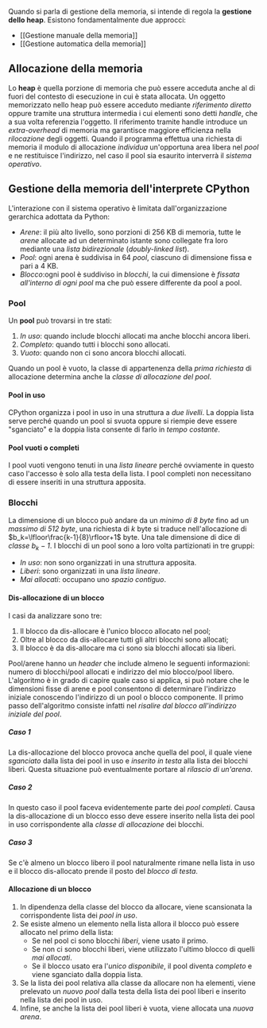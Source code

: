 Quando si parla di gestione della memoria, si intende di regola la **gestione dello heap**.
Esistono fondamentalmente due approcci:
- [[Gestione manuale della memoria]]
- [[Gestione automatica della memoria]]

## Allocazione della memoria
Lo **heap** è quella porzione di memoria che può essere acceduta anche al di fuori del contesto di esecuzione in cui è stata allocata.
Un oggetto memorizzato nello heap può essere acceduto mediante *riferimento diretto* oppure tramite una struttura intermedia i cui elementi sono detti *handle*, che a sua volta referenzia l'oggetto.
Il riferimento tramite handle introduce un *extra-overhead* di memoria ma garantisce maggiore efficienza nella *rilocazione* degli oggetti.
Quando il programma effettua una richiesta di memoria il modulo di allocazione *individua* un'opportuna area libera nel *pool* e ne restituisce l'indirizzo, nel caso il pool sia esaurito interverrà il *sistema operativo*.

## Gestione della memoria dell'interprete CPython
L'interazione con il sistema operativo è limitata dall'organizzazione gerarchica adottata da Python:
- *Arene*: il più alto livello, sono porzioni di 256 KB di memoria, tutte le *arene* allocate ad un determinato istante sono collegate fra loro mediante una *lista bidirezionale* (*doubly-linked list*).
- *Pool*: ogni arena è suddivisa in 64 *pool*, ciascuno di dimensione fissa e pari a 4 KB.
- *Blocco*:ogni pool è suddiviso in *blocchi*, la cui dimensione è *fissata all'interno di ogni pool* ma che può essere differente da pool a pool.

### Pool
Un **pool** può trovarsi in tre stati:
1. *In uso*: quando include blocchi allocati ma anche blocchi ancora liberi.
2. *Completo*: quando tutti i blocchi sono allocati.
3. *Vuoto*: quando non ci sono ancora blocchi allocati.

Quando un pool è vuoto, la classe di appartenenza della *prima richiesta* di allocazione determina anche la *classe di allocazione del pool*.

#### Pool in uso
CPython organizza i pool in uso in una struttura a *due livelli*.
La doppia lista serve perché quando un pool si svuota oppure si riempie deve essere "sganciato" e la doppia lista consente di farlo in *tempo costante*.

#### Pool vuoti o completi
I pool vuoti vengono tenuti in una *lista lineare* perché ovviamente in questo caso l'accesso è solo alla testa della lista.
I pool completi non necessitano di essere inseriti in una struttura apposita.

### Blocchi
La dimensione di un blocco può andare da un *minimo di 8 byte* fino ad un *massimo di 512 byte*, una richiesta di $k$ byte si traduce nell'allocazione di $b_k=\lfloor\frac{k-1}{8}\rfloor+1$ byte.
Una tale dimensione di dice di *classe $b_k-1$*.
I blocchi di un pool sono a loro volta partizionati in tre gruppi:
- *In uso*: non sono organizzati in una struttura apposita.
- *Liberi*: sono organizzati in una *lista lineare*.
- *Mai allocati*: occupano uno *spazio contiguo*.

#### Dis-allocazione di un blocco
I casi da analizzare sono tre:
1. Il blocco da dis-allocare è l'unico blocco allocato nel pool;
2. Oltre al blocco da dis-allocare tutti gli altri blocchi sono allocati;
3. Il blocco è da dis-allocare ma ci sono sia blocchi allocati sia liberi.

Pool/arene hanno un *header* che include almeno le seguenti informazioni: numero di blocchi/pool allocati e indirizzo del mio blocco/pool libero.
L'algoritmo è in grado di capire quale caso si applica, si può notare che le dimensioni fisse di arene e pool consentono di determinare l'indirizzo iniziale conoscendo l'indirizzo di un pool o blocco componente.
Il primo passo dell'algoritmo consiste infatti nel *risalire dal blocco all'indirizzo iniziale del pool*.

##### Caso 1
La dis-allocazione del blocco provoca anche quella del pool, il quale viene *sganciato* dalla lista dei pool in uso e *inserito in testa* alla lista dei blocchi liberi.
Questa situazione può eventualmente portare al *rilascio di un'arena*.

##### Caso 2
In questo caso il pool faceva evidentemente parte dei *pool completi*.
Causa la dis-allocazione di un blocco esso deve essere inserito nella lista dei pool in uso corrispondente alla *classe di allocazione* dei blocchi.

##### Caso 3
Se c'è almeno un blocco libero il pool naturalmente rimane nella lista in uso e il blocco dis-allocato prende il posto del *blocco di testa*.

#### Allocazione di un blocco
1. In dipendenza della classe del blocco da allocare, viene scansionata la corrispondente lista dei *pool in uso*.
2. Se esiste almeno un elemento nella lista allora il blocco può essere allocato nel primo della lista:
	- Se nel pool ci sono blocchi *liberi*, viene usato il primo.
	- Se non ci sono blocchi liberi, viene utilizzato l'ultimo blocco di quelli *mai allocati*.
	- Se il blocco usato era l'*unico disponibile*, il pool diventa *completo* e viene sganciato dalla doppia lista.
3. Se la lista dei pool relativa alla classe da allocare non ha elementi, viene prelevato un *nuovo pool* dalla testa della lista dei pool liberi e inserito nella lista dei pool in uso.
4. Infine, se anche la lista dei pool liberi è vuota, viene allocata una *nuova arena*.